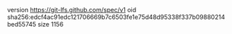 version https://git-lfs.github.com/spec/v1
oid sha256:edcf4ac91edc121706669b7c6503fe1e75d48d95338f337b09880214bed55745
size 1156
